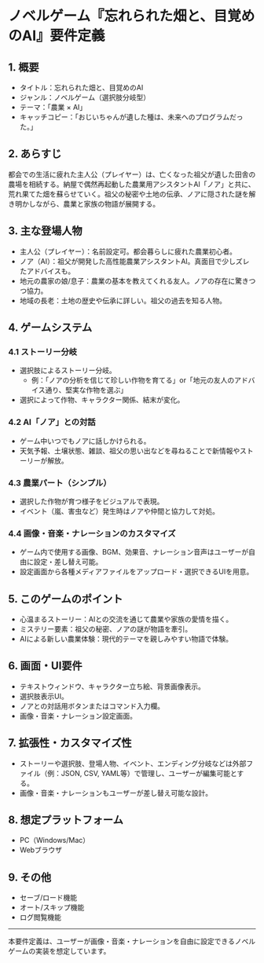 # ノベルゲーム『忘れられた畑と、目覚めのAI』要件定義

## 1. 概要
- タイトル：忘れられた畑と、目覚めのAI
- ジャンル：ノベルゲーム（選択肢分岐型）
- テーマ：「農業 × AI」
- キャッチコピー：「おじいちゃんが遺した種は、未来へのプログラムだった。」

## 2. あらすじ
都会での生活に疲れた主人公（プレイヤー）は、亡くなった祖父が遺した田舎の農場を相続する。納屋で偶然再起動した農業用アシスタントAI「ノア」と共に、荒れ果てた畑を蘇らせていく。祖父の秘密や土地の伝承、ノアに隠された謎を解き明かしながら、農業と家族の物語が展開する。

## 3. 主な登場人物
- 主人公（プレイヤー）：名前設定可。都会暮らしに疲れた農業初心者。
- ノア（AI）：祖父が開発した高性能農業アシスタントAI。真面目で少しズレたアドバイスも。
- 地元の農家の娘/息子：農業の基本を教えてくれる友人。ノアの存在に驚きつつ協力。
- 地域の長老：土地の歴史や伝承に詳しい。祖父の過去を知る人物。

## 4. ゲームシステム
### 4.1 ストーリー分岐
- 選択肢によるストーリー分岐。
  - 例：「ノアの分析を信じて珍しい作物を育てる」or「地元の友人のアドバイス通り、堅実な作物を選ぶ」
- 選択によって作物、キャラクター関係、結末が変化。

### 4.2 AI「ノア」との対話
- ゲーム中いつでもノアに話しかけられる。
- 天気予報、土壌状態、雑談、祖父の思い出などを尋ねることで新情報やストーリーが解放。

### 4.3 農業パート（シンプル）
- 選択した作物が育つ様子をビジュアルで表現。
- イベント（嵐、害虫など）発生時はノアや仲間と協力して対処。

### 4.4 画像・音楽・ナレーションのカスタマイズ
- ゲーム内で使用する画像、BGM、効果音、ナレーション音声はユーザーが自由に設定・差し替え可能。
- 設定画面から各種メディアファイルをアップロード・選択できるUIを用意。

## 5. このゲームのポイント
- 心温まるストーリー：AIとの交流を通じて農業や家族の愛情を描く。
- ミステリー要素：祖父の秘密、ノアの謎が物語を牽引。
- AIによる新しい農業体験：現代的テーマを親しみやすい物語で体験。

## 6. 画面・UI要件
- テキストウィンドウ、キャラクター立ち絵、背景画像表示。
- 選択肢表示UI。
- ノアとの対話用ボタンまたはコマンド入力欄。
- 画像・音楽・ナレーション設定画面。

## 7. 拡張性・カスタマイズ性
- ストーリーや選択肢、登場人物、イベント、エンディング分岐などは外部ファイル（例：JSON, CSV, YAML等）で管理し、ユーザーが編集可能とする。
- 画像・音楽・ナレーションもユーザーが差し替え可能な設計。

## 8. 想定プラットフォーム
- PC（Windows/Mac）
- Webブラウザ

## 9. その他
- セーブ/ロード機能
- オート/スキップ機能
- ログ閲覧機能

---
本要件定義は、ユーザーが画像・音楽・ナレーションを自由に設定できるノベルゲームの実装を想定しています。 